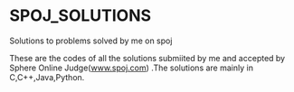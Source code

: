 # SPOJ_SOLUTIONS
Solutions to problems solved by me on spoj

These are the codes of all the solutions submiited by me and accepted by Sphere Online Judge(www.spoj.com) .The solutions are mainly in C,C++,Java,Python.
